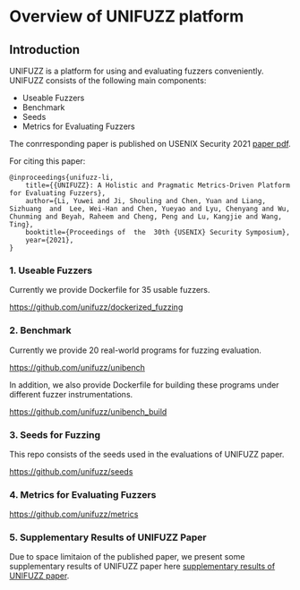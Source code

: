 # Overview of UNIFUZZ platform


## Introduction

UNIFUZZ is a platform for using and evaluating fuzzers conveniently.
UNIFUZZ consists of the following main components:
- Useable Fuzzers
- Benchmark
- Seeds
- Metrics for Evaluating Fuzzers


The conrresponding paper is published on USENIX Security 2021 [paper pdf](https://nesa.zju.edu.cn/download/UNIFUZZ%20A%20Holistic%20and%20Pragmatic%20Metrics-Driven%20Platform%20for%20Evaluating%20Fuzzers.pdf). 

For citing this paper:

```
@inproceedings{unifuzz-li,
	title={{UNIFUZZ}: A Holistic and Pragmatic Metrics-Driven Platform for Evaluating Fuzzers},
	author={Li, Yuwei and Ji, Shouling and Chen, Yuan and Liang, Sizhuang  and  Lee, Wei-Han and Chen, Yueyao and Lyu, Chenyang and Wu, Chunming and Beyah, Raheem and Cheng, Peng and Lu, Kangjie and Wang, Ting},
	booktitle={Proceedings of  the  30th {USENIX} Security Symposium},
	year={2021},
}
```

### 1. Useable Fuzzers

Currently we provide Dockerfile for 35 usable fuzzers.

https://github.com/unifuzz/dockerized_fuzzing


### 2. Benchmark 

Currently we provide 20 real-world programs for fuzzing evaluation.

https://github.com/unifuzz/unibench

In addition, we also provide Dockerfile for building these programs under different fuzzer instrumentations.

https://github.com/unifuzz/unibench_build


### 3. Seeds for Fuzzing

This repo consists of the seeds used in the evaluations of UNIFUZZ paper.

https://github.com/unifuzz/seeds

### 4. Metrics for Evaluating Fuzzers

https://github.com/unifuzz/metrics


### 5. Supplementary Results of UNIFUZZ Paper
Due to space limitaion of the published paper, we present some supplementary results of UNIFUZZ paper here [supplementary results of UNIFUZZ paper](https://github.com/unifuzz/supplementary_results).
